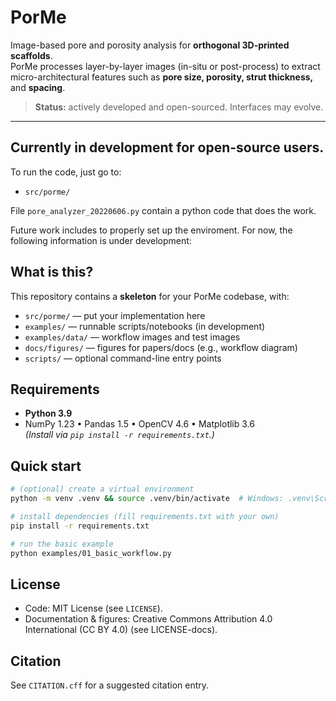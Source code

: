 # PorMe

Image-based pore and porosity analysis for **orthogonal 3D-printed scaffolds**.  
PorMe processes layer-by-layer images (in-situ or post-process) to extract micro-architectural features such as **pore size, porosity, strut thickness,** and **spacing**.

> **Status:** actively developed and open-sourced. Interfaces may evolve.

---

## Currently in development for open-source users. 
To run the code, just go to:
- `src/porme/`

File `pore_analyzer_20220606.py` contain a python code that does the work.

Future work includes to properly set up the enviroment. For now, the following information is under development:

## What is this?
This repository contains a **skeleton** for your PorMe codebase, with:
- `src/porme/` — put your implementation here
- `examples/` — runnable scripts/notebooks (in development)
- `examples/data/` — workflow images and test images
- `docs/figures/` — figures for papers/docs (e.g., workflow diagram)
- `scripts/` — optional command-line entry points


## Requirements
- **Python 3.9**
- NumPy 1.23 • Pandas 1.5 • OpenCV 4.6 • Matplotlib 3.6  
  *(Install via `pip install -r requirements.txt`.)*


## Quick start
```bash
# (optional) create a virtual environment
python -m venv .venv && source .venv/bin/activate  # Windows: .venv\Scripts\activate

# install dependencies (fill requirements.txt with your own)
pip install -r requirements.txt

# run the basic example
python examples/01_basic_workflow.py
```

## License
- Code: MIT License (see `LICENSE`).
- Documentation & figures: Creative Commons Attribution 4.0 International (CC BY 4.0) (see LICENSE-docs).


## Citation
See `CITATION.cff` for a suggested citation entry.
